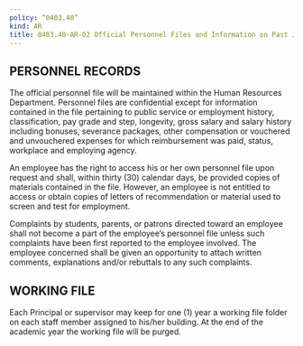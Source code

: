 ```yaml
---
policy: “0403.40”
kind: AR
title: 0403.40-AR-02 Official Personnel Files and Information on Past Job Performance
---
```


## PERSONNEL RECORDS
The official personnel file will be maintained within the Human Resources Department. Personnel files are confidential except for information contained in the file pertaining to public service or employment history, classification, pay grade and step, longevity, gross salary and salary history including bonuses, severance packages, other compensation or vouchered and unvouchered expenses for which reimbursement was paid, status, workplace and employing agency.

An employee has the right to access his or her own personnel file upon request and shall, within thirty (30) calendar days, be provided copies of materials contained in the file. However, an employee is not entitled to access or obtain copies of letters of recommendation or material used to screen and test for employment. 

Complaints by students, parents, or patrons directed toward an employee shall not become a part of the employee’s personnel file unless such complaints have been first reported to the employee involved. The employee concerned shall be given an opportunity to attach written comments, explanations and/or rebuttals to any such complaints.


## WORKING FILE
Each Principal or supervisor may keep for one (1) year a working file folder on each staff member assigned to his/her building. At the end of the academic year the working file will be purged.

